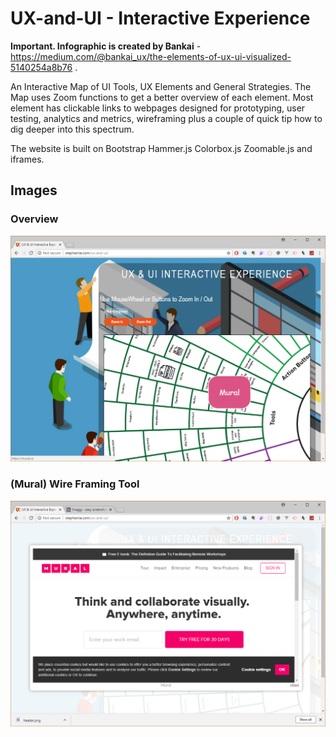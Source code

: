 # UX-and-UI - Interactive Experience

**Important. Infographic is created by Bankai** - https://medium.com/@bankai_ux/the-elements-of-ux-ui-visualized-5140254a8b76 . 

An Interactive Map of UI Tools, UX Elements and General Strategies. The Map uses Zoom functions to get a better overview of each element. Most element has clickable links to webpages designed for prototyping, user testing, analytics and metrics, wireframing plus a couple of quick tip how to dig deeper into this spectrum. 

The website is built on
Bootstrap
Hammer.js
Colorbox.js
Zoomable.js
and iframes.

## Images
### Overview
![](header.png)

### (Mural) Wire Framing Tool 
![](show.png)

